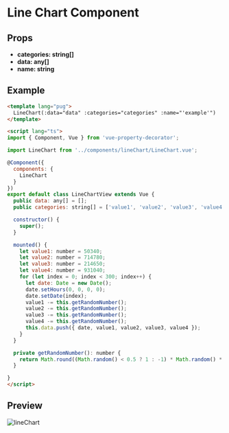 # Line Chart Component

## Props
- **categories: string[]**
- **data: any[]**
- **name: string**

## Example

```html
<template lang="pug">
  LineChart(:data="data" :categories="categories" :name="'example'")
</template>

<script lang="ts">
import { Component, Vue } from 'vue-property-decorator';

import LineChart from '../components/lineChart/LineChart.vue';

@Component({
  components: {
    LineChart
  }
})
export default class LineChartView extends Vue {
  public data: any[] = [];
  public categories: string[] = ['value1', 'value2', 'value3', 'value4'];

  constructor() {
    super();
  }

  mounted() {
    let value1: number = 50340;
    let value2: number = 714780;
    let value3: number = 214650;
    let value4: number = 931040;
    for (let index = 0; index < 300; index++) {
      let date: Date = new Date();
      date.setHours(0, 0, 0, 0);
      date.setDate(index);
      value1 -= this.getRandomNumber();
      value2 -= this.getRandomNumber();
      value3 -= this.getRandomNumber();
      value4 -= this.getRandomNumber();
      this.data.push({ date, value1, value2, value3, value4 });
    }
  }

  private getRandomNumber(): number {
    return Math.round((Math.random() < 0.5 ? 1 : -1) * Math.random() * 358840);
  }

}
</script>
```

## Preview
![lineChart](https://user-images.githubusercontent.com/43200472/71620474-e5fe5b80-2bd2-11ea-895e-3496b99b473a.PNG)
